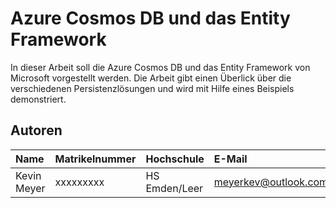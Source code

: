 # Azure Cosmos DB und das Entity Framework

In dieser Arbeit soll die Azure Cosmos DB und das Entity Framework von Microsoft vorgestellt werden. Die Arbeit gibt einen Überlick über die verschiedenen Persistenzlösungen und wird mit Hilfe eines Beispiels demonstriert.

## Autoren

| Name          | Matrikelnummer | Hochschule   | E-Mail                     |
|:--------------|:---------------|:-----------  |:---------------------------|
|Kevin Meyer    | xxxxxxxxx      | HS Emden/Leer| meyerkev@outlook.com       |